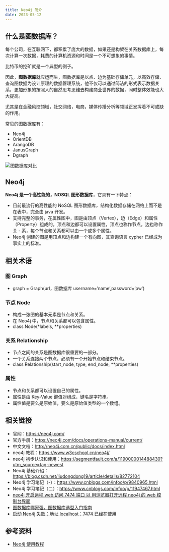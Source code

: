```yaml
---
title: Neo4j 简介
date: 2023-05-12
---
```


## 什么是图数据库？

每个公司，在互联网下，都积累了庞大的数据，如果还是构架在关系数据库上，每次计算一次数据，耗费的计算机资源和时间是一个不可想象的事情。

比特币的挖矿就是一个典型的例子。

因此，**图数据库**就应运而生，图数据库是以点、边为基础存储单元，以高效存储、查询图数据为设计原理的数据管理系统，他不仅可以通过简洁的形式表示数据关系，更加形象的按照人的自然思考思维去构建商业世界的数据，同时整体效能也大大提高。

尤其是在金融风控领域，社交网络，电商，媒体传播分析等领域正发挥着不可或缺的作用。

常见的图数据库有：

- Neo4j
- OrientDB
- ArangoDB
- JanusGraph
- Dgraph

![图数据库对比](https://pic1.zhimg.com/80/v2-145838e8f9ce54b56d9a8d5757b756d0_720w.webp)

## Neo4j

**Neo4j 是一个高性能的，NOSQL 图形数据库**，它具有一下特点：

- 目前最流行的高性能的 NoSQL 图形数据库，结构化数据存储在网络上而不是在表中，完全由 java 开发。
- 支持完整的事务，在属性图中，图是由顶点（Vertex），边（Edge）和属性（Property）组成的，顶点和边都可以设置属性，顶点也称作节点，边也称作关 - 系，每个节点和关系都可以由一个或多个属性。
- Neo4j 创建的图是用顶点和边构建一个有向图，其查询语言 cypher 已经成为事实上的标准。

## 相关术语

### 图 Graph

- graph = Graph(url，图数据库 username=’name’,password=’pw’)

### 节点 Node

- 构成一张图的基本元素是节点和关系。
- 在 Neo4j 中，节点和关系都可以包含属性。
- class Node(*labels, **properties)

### 关系 Relationship

- 节点之间的关系是图数据库很重要的一部分。
- 一个关系连接两个节点，必须有一个开始节点和结束节点。
- class Relationship(start_node, type, end_node, **properties)

### 属性

- 节点和关系都可以设置自己的属性。
- 属性是由 Key-Value 键值对组成，键名是字符串。
- 属性值是要么是原始值，要么是原始值类型的一个数组。

## 相关链接

- 官网：https://neo4j.com/
- 官方手册：https://neo4j.com/docs/operations-manual/current/
- 中文文档：http://neo4j.com.cn/public/docs/index.html
- neo4j 教程：https://www.w3cschool.cn/neo4j/
- neo4j 初步认识和使用：https://segmentfault.com/a/1190000014488430?utm_source=tag-newest
- Neo4j 基础介绍：https://blog.csdn.net/liudongdong19/article/details/82772104
- Neo4j 学习笔记（-）：https://www.cnblogs.com/infoo/p/9840965.html
- Neo4j 学习笔记（二）：https://www.cnblogs.com/infoo/p/11947467.html
- [neo4j 开启远程 web 访问 7474 端口 以 用浏览器打开远程 neo4j 的 web 控制台界面](https://my.oschina.net/airship/blog/3003268)
- [图数据库哪家强，图数据库选型入门指南](https://baijiahao.baidu.com/s?id=1620612689035884669&wfr=spider&for=pc)
- [启动 Neo4j 失败：地址 localhost：7474 已经在使用](https://codeday.me/bug/20190929/1832633.html)

## 参考资料

- [Neo4j 使用教程](http://www.zhuzongkui.top/neo4j/)